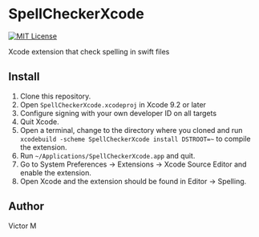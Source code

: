 # SpellCheckerXcode

[![MIT License](http://img.shields.io/badge/license-MIT-blue.svg?style=flat)](LICENSE)

Xcode extension that check spelling in swift files 

## Install

1. Clone this repository.
2. Open `SpellCheckerXcode.xcodeproj` in Xcode 9.2 or later
3. Configure signing with your own developer ID on all targets 
4. Quit Xcode.
5. Open a terminal, change to the directory where you cloned and run `xcodebuild -scheme SpellCheckerXcode install DSTROOT=~` to compile the extension.
6. Run `~/Applications/SpellCheckerXcode.app` and quit.
7. Go to System Preferences -> Extensions -> Xcode Source Editor and enable the extension.
8. Open Xcode and the extension should be found in Editor -> Spelling.

## Author

Victor M
